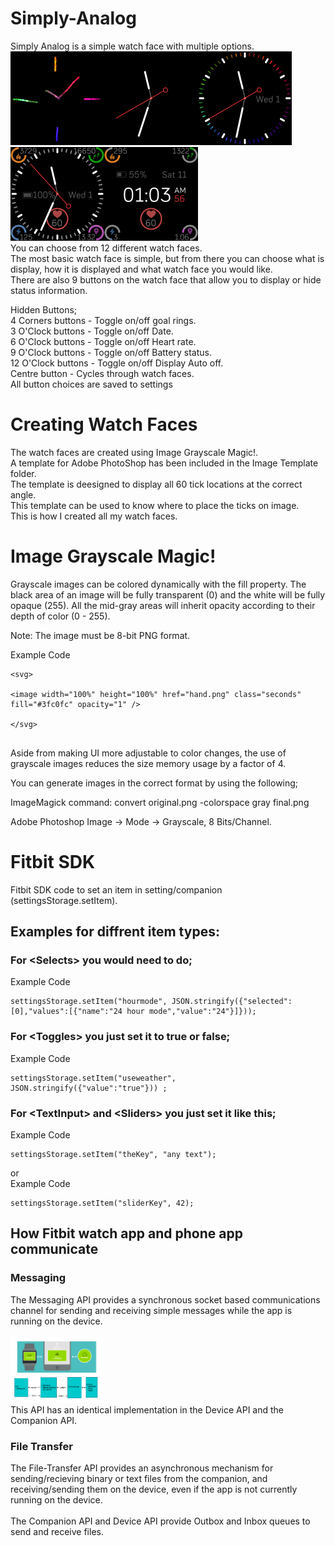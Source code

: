 # Simply-Analog
Simply Analog is a simple watch face with multiple options.<br>
<img src="/Screenshots/SimplyAnalog.png" width="150" hight="150"><img src="/Screenshots/Simply-Analog-screenshot-2.png" width="150" hight="150"><img src="/Screenshots/Simply-Analog-screenshot.png" width="150" hight="150"><img src="/Screenshots/Simply-Analog-screenshot-3.png" width="150" hight="150"><img src="/Screenshots/Simply-Analog-screenshot-5.png" width="150" hight="150"></br>
You can choose from 12 different watch faces.<br> 
The most basic watch face is simple, but from there you can choose what is display, how it is displayed and what watch face you would like.<br>
There are also 9 buttons on the watch face that allow you to display or hide status information.<br>

Hidden Buttons;<br>
4 Corners buttons - Toggle on/off goal rings.<br>
3 O'Clock buttons - Toggle on/off Date.<br>
6 O'Clock buttons - Toggle on/off Heart rate.<br>
9 O'Clock buttons - Toggle on/off Battery status.<br>
12 O'Clock buttons - Toggle on/off Display Auto off.<br>
Centre button - Cycles through watch faces.<br>
All button choices are saved to settings<br>

# Creating Watch Faces
The watch faces are created using Image Grayscale Magic!.<br>
A template for Adobe PhotoShop has been included in the Image Template folder.<br>
The template is deesigned to display all 60 tick locations at the correct angle.<br>
This template can be used to know where to place the ticks on image.<br>
This is how I created all my watch faces.<br>

# Image Grayscale Magic!
Grayscale images can be colored dynamically with the fill property. The black area of an image will be fully transparent (0) and the white will be fully opaque (255). All the mid-gray areas will inherit opacity according to their depth of color (0 - 255).

Note: The image must be 8-bit PNG format.</br>

Example Code
<div class="codeWrap app">
<pre class="language-markup"><code class="language-markup"><span class="token tag"><span class="token tag"><span class="token punctuation">&lt;</span>svg</span>&gt;</span></span></br>
&lt;</span>image width="100%" height="100%" href="hand.png" class="seconds" fill="#3fc0fc" opacity="1" /</span>&gt;</span></span></br>
&lt;/</span>svg</span>&gt;</span></span></br>
</code></pre>
</div>

Aside from making UI more adjustable to color changes, the use of grayscale images reduces the size memory usage by a factor of 4.

You can generate images in the correct format by using the following; 

 ImageMagick command: convert original.png -colorspace gray final.png

 Adobe Photoshop Image -> Mode -> Grayscale, 8 Bits/Channel.

# Fitbit SDK
Fitbit SDK code to set an item in setting/companion (settingsStorage.setItem).
<h2>Examples for diffrent item types:</h2>
<h3>For &lt;</span>Selects</span>&gt;</span></span> you would need to do;</h3> 
Example Code
<div class="codeWrap app">
<pre class="language-markup"><code class="language-markup"><span class="token tag"><span class="token tag"><span class="token punctuation">settingsStorage.setItem("hourmode", JSON.stringify({"selected":[0],"values":[{"name":"24 hour mode","value":"24"}]}));
</code></pre>
</div>
 
<h3>For &lt;</span>Toggles</span>&gt;</span></span> you just set it to true or false;</h3>
Example Code
<div class="codeWrap app">
<pre class="language-markup"><code class="language-markup"><span class="token tag"><span class="token tag"><span class="token punctuation">settingsStorage.setItem("useweather", JSON.stringify({"value":"true"})) ;
</code></pre>
</div>
 
<h3>For &lt;</span>TextInput</span>&gt;</span></span> and &lt;</span>Sliders</span>&gt;</span></span> you just set it like this;</h3>
Example Code
<div class="codeWrap app">
<pre class="language-markup"><code class="language-markup"><span class="token tag"><span class="token tag"><span class="token punctuation">settingsStorage.setItem("theKey", "any text");
</code></pre>
</div>
or</br> 
Example Code
<div class="codeWrap app">
<pre class="language-markup"><code class="language-markup"><span class="token tag"><span class="token tag"><span class="token punctuation">settingsStorage.setItem("sliderKey", 42);
</code></pre>
</div>

<h2>How Fitbit watch app and phone app communicate</h2>
<h3>Messaging</h3>
The Messaging API provides a synchronous socket based communications channel for sending and receiving simple messages while the app is running on the device.<br><br>
<img src="Fitbit Comunication SDK.png" width="150" hight="150"><br>
This API has an identical implementation in the Device API and the Companion API.<br>

<h3>File Transfer</h3>
The File-Transfer API provides an asynchronous mechanism for sending/recieving binary or text files from the companion, and receiving/sending them on the device, even if the app is not currently running on the device.<br><br>
The Companion API and Device API provide Outbox and Inbox queues to send and receive files.<br>
